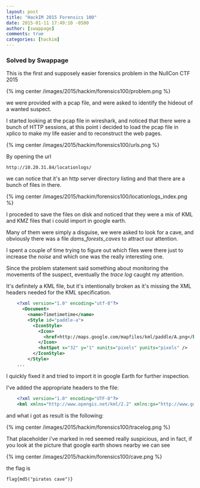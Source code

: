 ```yaml
---
layout: post
title: "HackIM 2015 Forensics 100"
date: 2015-01-11 17:49:10 -0500
author: [swappage]
comments: true
categories: [hackim]
---
```


### Solved by Swappage

This is the first and supposely easier forensics problem in the NullCon CTF 2015

{% img center /images/2015/hackim/forensics100/problem.png %}

we were provided with a pcap file, and were asked to identify the hideout of a wanted suspect.

I started looking at the pcap file in wireshark, and noticed that there were a bunch of HTTP sessions, at this point i decided to load the pcap file in xplico to make my life easier and to reconstruct the web pages.

{% img center /images/2015/hackim/forensics100/urls.png %}

By opening the url

    http://10.20.31.84/locationlogs/

we can notice that it's an http server directory listing and that there are a bunch of files in there.

{% img center /images/2015/hackim/forensics100/locationlogs_index.png %}

I proceded to save the files on disk and noticed that they were a mix of KML and KMZ files that i could import in google earth.

Many of them were simply a disguise, we were asked to look for a cave, and obviously there was a file *dams_forests_caves* to attract our attention.

I spent a couple of time trying to figure out which files were there just to increase the *noise* and which one was the really interesting one.

Since the problem statement said something about monitoring the movements of the suspect, eventually the *trace log* caught my attention.

It's definitely a KML file, but it's intentionally broken as it's missing the XML headers needed for the KML specification.

```xml
    <?xml version="1.0" encoding="utf-8"?>
      <Document>
        <name>Timetimetime</name>
        <Style id="paddle-a">
          <IconStyle>
            <Icon>
              <href>http://maps.google.com/mapfiles/kml/paddle/A.png</href>
            </Icon>
            <hotSpot x="32" y="1" xunits="pixels" yunits="pixels" />
          </IconStyle>
        </Style>
    ...
```
I quickly fixed it and tried to import it in google Earth for further inspection.

I've added the appropriate headers to the file:

```xml
    <?xml version="1.0" encoding="UTF-8"?>
    <kml xmlns="http://www.opengis.net/kml/2.2" xmlns:gx="http://www.google.com/kml/ext/2.2" xmlns:kml="http://www.opengis.net/kml/2.2" xmlns:atom="http://www.w3.org/2005/Atom">
```

and what i got as result is the following:

{% img center /images/2015/hackim/forensics100/tracelog.png %}

That placeholder i've marked in red seemed really suspicious, and in fact, if you look at the picture that google earth shows nearby we can see

{% img center /images/2015/hackim/forensics100/cave.png %}

the flag is

    flag{md5("pirates cave")}
